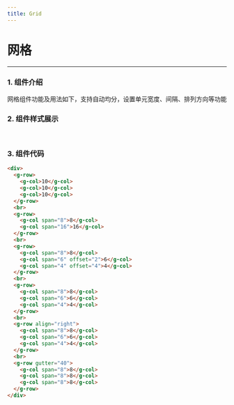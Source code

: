 ```yaml
---
title: Grid
---
```

# 网格
***
### 1. 组件介绍

网格组件功能及用法如下，支持自动均分，设置单元宽度、间隔、排列方向等功能

### 2. 组件样式展示
<br>

<ClientOnly>
  <grid-demo></grid-demo>
</ClientOnly>

### 3. 组件代码
```HTML
<div>
  <g-row>
    <g-col>10</g-col>
    <g-col>10</g-col>
    <g-col>10</g-col>
  </g-row>
  <br>
  <g-row>
    <g-col span="8">8</g-col>
    <g-col span="16">16</g-col>
  </g-row>
  <br>
  <g-row>
    <g-col span="8">8</g-col>
    <g-col span="6" offset="2">6</g-col>
    <g-col span="4" offset="4">4</g-col>
  </g-row>
  <br>
  <g-row>
    <g-col span="8">8</g-col>
    <g-col span="6">6</g-col>
    <g-col span="4">4</g-col>
  </g-row>
  <br>
  <g-row align="right">
    <g-col span="8">8</g-col>
    <g-col span="6">6</g-col>
    <g-col span="4">4</g-col>
  </g-row>
  <br>
  <g-row gutter="40">
    <g-col span="8">8</g-col>
    <g-col span="8">8</g-col>
    <g-col span="8">8</g-col>
  </g-row>
</div>
```